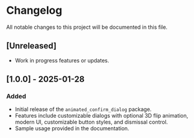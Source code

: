 # Changelog

All notable changes to this project will be documented in this file.

## [Unreleased]

- Work in progress features or updates.

## [1.0.0] - 2025-01-28

### Added

- Initial release of the `animated_confirm_dialog` package.
- Features include customizable dialogs with optional 3D flip animation, modern UI, customizable button styles, and dismissal control.
- Sample usage provided in the documentation.

